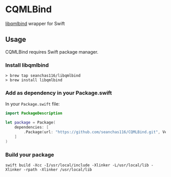 # CQMLBind

[libqmlbind](https://github.com/seanchas116/libqmlbind) wrapper for Swift

## Usage

CQMLBind requires Swift package manager.

### Install libqmlbind

```
> brew tap seanchas116/libqmlbind
> brew install libqmlbind
```

### Add as dependency in your Package.swift

In your `Package.swift` file:

```swift
import PackageDescription

let package = Package(
    dependencies: [
        .Package(url: "https://github.com/seanchas116/CQMLBind.git", Version(0,0,1))
    ]
)
```

### Build your package

```
swift build -Xcc -I/usr/local/include -Xlinker -L/usr/local/lib -Xlinker -rpath -Xlinker /usr/local/lib
```
